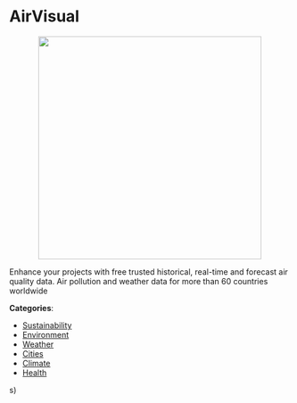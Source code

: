 # AirVisual
<p align="center">
    <img width="400" src="https://raw.githubusercontent.com/apis-list/apis-list/apis/airvisual/logo_256x256.png" />
</p>

Enhance your projects with free trusted historical, real-time and forecast air quality data. Air pollution and weather data for more than 60 countries worldwide



**Categories**:
- [Sustainability](https://github.com/apis-list/apis-list#sustainability)
- [Environment](https://github.com/apis-list/apis-list#environment)
- [Weather](https://github.com/apis-list/apis-list#weather)
- [Cities](https://github.com/apis-list/apis-list#cities)
- [Climate](https://github.com/apis-list/apis-list#climate)
- [Health](https://github.com/apis-list/apis-list#health)



s)



